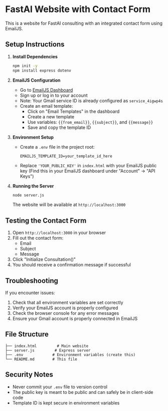 # FastAI Website with Contact Form

This is a website for FastAI consulting with an integrated contact form using EmailJS.

## Setup Instructions

1. **Install Dependencies**
   ```bash
   npm init -y
   npm install express dotenv
   ```

2. **EmailJS Configuration**
   - Go to [EmailJS Dashboard](https://dashboard.emailjs.com/sign-up)
   - Sign up or log in to your account
   - Note: Your Gmail service ID is already configured as `service_4igwp4s`
   - Create an email template:
     - Click on "Email Templates" in the dashboard
     - Create a new template
     - Use variables: `{{from_email}}`, `{{subject}}`, and `{{message}}`
     - Save and copy the template ID

3. **Environment Setup**
   - Create a `.env` file in the project root:
     ```
     EMAILJS_TEMPLATE_ID=your_template_id_here
     ```
   - Replace `'YOUR_PUBLIC_KEY'` in `index.html` with your EmailJS public key
     (Find this in your EmailJS dashboard under "Account" → "API Keys")

4. **Running the Server**
   ```bash
   node server.js
   ```
   The website will be available at `http://localhost:3000`

## Testing the Contact Form

1. Open `http://localhost:3000` in your browser
2. Fill out the contact form:
   - Email
   - Subject
   - Message
3. Click "Initialize Consultation()"
4. You should receive a confirmation message if successful

## Troubleshooting

If you encounter issues:
1. Check that all environment variables are set correctly
2. Verify your EmailJS account is properly configured
3. Check the browser console for any error messages
4. Ensure your Gmail account is properly connected in EmailJS

## File Structure
```
├── index.html         # Main website
├── server.js         # Express server
├── .env             # Environment variables (create this)
└── README.md        # This file
```

## Security Notes
- Never commit your `.env` file to version control
- The public key is meant to be public and can safely be in client-side code
- Template ID is kept secure in environment variables 